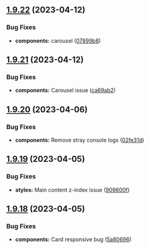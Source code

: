 ## [1.9.22](https://github.com/jacecotton/tcds/compare/v1.9.21...v1.9.22) (2023-04-12)


### Bug Fixes

* **components:** carousel ([07899b8](https://github.com/jacecotton/tcds/commit/07899b894bd7ac4d4864cf32369993d6c654bdff))



## [1.9.21](https://github.com/jacecotton/tcds/compare/v1.9.20...v1.9.21) (2023-04-12)


### Bug Fixes

* **components:** Carousel issue ([ca69ab2](https://github.com/jacecotton/tcds/commit/ca69ab2977839e2b10a8255e96838dfd05d63a09))



## [1.9.20](https://github.com/jacecotton/tcds/compare/v1.9.19...v1.9.20) (2023-04-06)


### Bug Fixes

* **components:** Remove stray console logs ([02fe31d](https://github.com/jacecotton/tcds/commit/02fe31d0551c46ae0680496d2004e38e3bbbd304))



## [1.9.19](https://github.com/jacecotton/tcds/compare/v1.9.18...v1.9.19) (2023-04-05)


### Bug Fixes

* **styles:** Main content z-index issue ([909600f](https://github.com/jacecotton/tcds/commit/909600f401417e556763ebba9d0d07784b1c20c5))



## [1.9.18](https://github.com/jacecotton/tcds/compare/v1.9.17...v1.9.18) (2023-04-05)


### Bug Fixes

* **components:** Card responsive bug ([5a80696](https://github.com/jacecotton/tcds/commit/5a80696bcfbb071971f93bb58a90d85f30c2ed1e))



